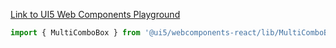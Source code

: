 [Link to UI5 Web Components Playground](https://sap.github.io/ui5-webcomponents/playground/components/MultiComboBox)

```jsx
import { MultiComboBox } from '@ui5/webcomponents-react/lib/MultiComboBox';
```
